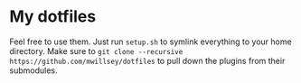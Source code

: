 My dotfiles
===========

Feel free to use them. Just run `setup.sh` to symlink everything to your home directory. Make sure to `git clone --recursive https://github.com/mwillsey/dotfiles` to pull down the plugins from their submodules.
